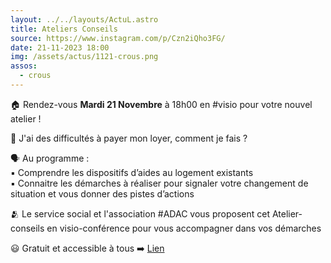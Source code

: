 ```yaml
---
layout: ../../layouts/ActuL.astro
title: Ateliers Conseils
source: https://www.instagram.com/p/Czn2iQho3FG/
date: 21-11-2023 18:00
img: /assets/actus/1121-crous.png
assos:
  - crous
---
```


🏠 Rendez-vous __Mardi 21 Novembre__ à 18h00 en #visio pour votre nouvel atelier !
 
🤔 J'ai des difficultés à payer mon loyer, comment je fais ?
 
🗣 Au programme :  
▪️ Comprendre les dispositifs d’aides au logement existants  
▪️ Connaitre les démarches à réaliser pour signaler votre changement de situation et vous donner des pistes d’actions
 
🫂 Le service social et l'association #ADAC vous proposent cet Atelier-conseils en visio-conférence pour vous accompagner dans vos démarches
 
😃 Gratuit et accessible à tous ➡️ [Lien](https://www.crous-paris.fr/social-et-accompagnement/les-ateliers-conseils-du-mardi/)